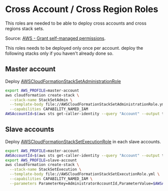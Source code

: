 # Cross Account / Cross Region Roles
This roles are needed to be able to deploy cross accounts and cross regions stack sets.

Source: [AWS - Grant self-managed permissions](https://docs.aws.amazon.com/AWSCloudFormation/latest/UserGuide/stacksets-prereqs-self-managed.html).

This roles needs to be deployed only once per account. deploy the following stacks only if you haven't already done so.

## Master account

Deploy [AWSCloudFormationStackSetAdministrationRole](AWSCloudFormationStackSetAdministrationRole.yml)
```bash
export AWS_PROFILE=master-account
aws cloudformation create-stack \
  --stack-name StackSetAdmin \
  --template-body file://AWSCloudFormationStackSetAdministrationRole.yml \
  --capabilities CAPABILITY_NAMED_IAM
AWSAccountId=$(aws sts get-caller-identity --query "Account" --output text)

```

## Slave accounts
Deploy [AWSCloudFormationStackSetExecutionRole](AWSCloudFormationStackSetExecutionRole.yml) in each slave accounts.
```bash
export AWS_PROFILE=master-account
AWSAccountId=$(aws sts get-caller-identity --query "Account" --output text)
export AWS_PROFILE=slave-account
aws cloudformation create-stack \
  --stack-name StackSetExecution \
  --template-body file://AWSCloudFormationStackSetExecutionRole.yml \
  --capabilities CAPABILITY_NAMED_IAM \
  --parameters ParameterKey=AdministratorAccountId,ParameterValue=$AWSAccountId
```
